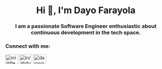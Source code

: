 <h1 align="center">Hi 👋, I'm Dayo Farayola</h1>
<h3 align="center">I am a passionate Software Engineer enthusiastic about continuous development in the tech space.</h3>

<h3 align="left">Connect with me:</h3>
<p align="left">
<a href="https://twitter.com/middles8n" target="blank"><img align="center" src="https://raw.githubusercontent.com/rahuldkjain/github-profile-readme-generator/master/src/images/icons/Social/twitter.svg" alt="middles8n" height="30" width="40" /></a>
<a href="https://linkedin.com/in/in/abdulmuiz-farayola-8a8484224/" target="blank"><img align="center" src="https://raw.githubusercontent.com/rahuldkjain/github-profile-readme-generator/master/src/images/icons/Social/linked-in-alt.svg" alt="in/abdulmuiz-farayola-8a8484224/" height="30" width="40" /></a>
<a href="https://instagram.com/dayyyo.3" target="blank"><img align="center" src="https://raw.githubusercontent.com/rahuldkjain/github-profile-readme-generator/master/src/images/icons/Social/instagram.svg" alt="dayyyo.3" height="30" width="40" /></a>
</p>

<!---
s8nclone/s8nclone is a ✨ special ✨ repository because its `README.md` (this file) appears on your GitHub profile.
You can click the Preview link to take a look at your changes.
--->
